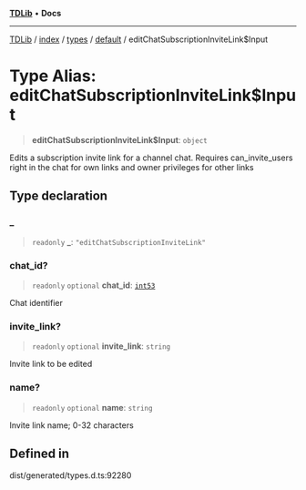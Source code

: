 [**TDLib**](../../../../../../README.md) • **Docs**

***

[TDLib](../../../../../../modules.md) / [index](../../../../../README.md) / [types](../../../README.md) / [default](../README.md) / editChatSubscriptionInviteLink$Input

# Type Alias: editChatSubscriptionInviteLink$Input

> **editChatSubscriptionInviteLink$Input**: `object`

Edits a subscription invite link for a channel chat. Requires can_invite_users right in the chat for own links and owner privileges for other links

## Type declaration

### \_

> `readonly` **\_**: `"editChatSubscriptionInviteLink"`

### chat\_id?

> `readonly` `optional` **chat\_id**: [`int53`](int53.md)

Chat identifier

### invite\_link?

> `readonly` `optional` **invite\_link**: `string`

Invite link to be edited

### name?

> `readonly` `optional` **name**: `string`

Invite link name; 0-32 characters

## Defined in

dist/generated/types.d.ts:92280
